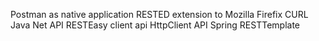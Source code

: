 Postman as native application
RESTED extension to Mozilla Firefix
CURL
Java Net API
RESTEasy client api
HttpClient API
Spring RESTTemplate